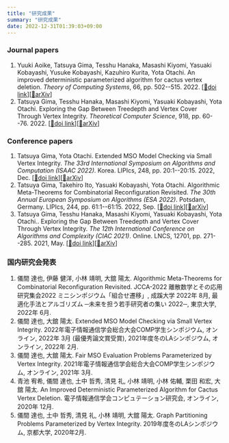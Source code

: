 ```yaml
---
title: "研究成果"
summary: "研究成果"
date: 2022-12-31T01:39:03+09:00
---
```

### Journal papers
1. Yuuki Aoike, Tatsuya Gima, Tesshu Hanaka, Masashi Kiyomi, Yasuaki Kobayashi, Yusuke Kobayashi, Kazuhiro Kurita, Yota Otachi. An improved deterministic parameterized algorithm for cactus vertex deletion. _Theory of Computing Systems_, 66, pp. 502--515. 2022. [[📖doi link](https://doi.org/10.1007/s00224-022-10076-x)][[📝arXiv](https://arxiv.org/abs/2012.04910)]
1. Tatsuya Gima, Tesshu Hanaka, Masashi Kiyomi, Yasuaki Kobayashi, Yota Otachi. Exploring the Gap Between Treedepth and Vertex Cover Through Vertex Integrity. _Theoretical Computer Science_, 918, pp. 60--76. 2022. [[📖doi link](https://doi.org/10.1016/j.tcs.2022.03.021)][[📝arXiv](https://arxiv.org/abs/2101.09414)]
### Conference papers
1. Tatsuya Gima, Yota Otachi. Extended MSO Model Checking via Small Vertex Integrity. _The 33rd International Symposium on Algorithms and Computation (ISAAC 2022)_. Korea. LIPIcs, 248, pp. 20:1--20:15. 2022, Dec. [[📖doi link](https://doi.org/10.4230/LIPIcs.ISAAC.2022.20)][[📝arXiv](https://arxiv.org/abs/2202.08445)]
1. Tatsuya Gima, Takehiro Ito, Yasuaki Kobayashi, Yota Otachi. Algorithmic Meta-Theorems for Combinatorial Reconfiguration Revisited. _The 30th Annual European Symposium on Algorithms (ESA 2022)_. Potsdam, Germany. LIPIcs, 244, pp. 61:1--61:15. 2022, Sep. [[📖doi link](https://doi.org/10.4230/LIPIcs.ESA.2022.61)][[📝arXiv](https://arxiv.org/abs/2207.01024)]
1. Tatsuya Gima, Tesshu Hanaka, Masashi Kiyomi, Yasuaki Kobayashi, Yota Otachi.. Exploring the Gap Between Treedepth and Vertex Cover Through Vertex Integrity. _The 12th International Conference on Algorithms and Complexity (CIAC 2021)_. Online. LNCS, 12701, pp. 271--285. 2021, May. [[📖doi link](https://doi.org/10.1007/978-3-030-75242-2_19)][[📝arXiv](https://arxiv.org/abs/2101.09414)]
### 国内研究会発表
1. 儀間 達也, 伊藤 健洋, 小林 靖明, 大舘 陽太. Algorithmic Meta-Theorems for Combinatorial Reconfiguration Revisited. JCCA-2022 離散数学とその応用研究集会2022 ミニシンポジウム「組合せ遷移」, 成蹊大学 2022年 8月, 最適化手法とアルゴリズム ─未来を担う若手研究者の集い 2022─, 東京大学, 2022年 6月.
1. 儀間 達也, 大舘 陽太. Extended MSO Model Checking via Small Vertex Integrity. 2022年電子情報通信学会総合大会COMP学生シンポジウム, オンライン, 2022年 3月 (最優秀論文賞受賞), 2021年度冬のLAシンポジウム, オンライン, 2022年 2月.
1. 儀間 達也, 大舘 陽太. Fair MSO Evaluation Problems Parameterized by Vertex Integrity. 2021年電子情報通信学会総合大会COMP学生シンポジウム, オンライン, 2021年 3月.
1. 青池 宥希, 儀間 達也, 土中 哲秀, 清見 礼, 小林 靖明, 小林 佑輔, 栗田 和宏, 大舘 陽太. An Improved Deterministic Parameterized Algorithm for Cactus Vertex Deletion. 電子情報通信学会コンピュテーション研究会, オンライン, 2020年 12月.
1. 儀間 達也, 土中 哲秀, 清見 礼, 小林 靖明, 大舘 陽太. Graph Partitioning Problems Parameterized by Vertex Integrity. 2019年度冬のLAシンポジウム, 京都大学, 2020年2月.

